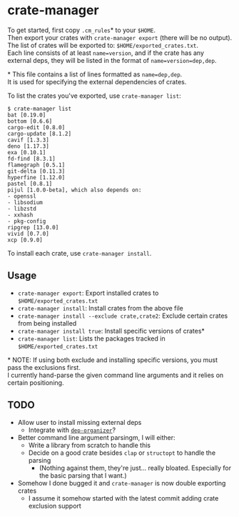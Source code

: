 # crate-manager

To get started, first copy `.cm_rules`\* to your `$HOME`.<br>
Then export your crates with `crate-manager export` (there will be no output).<br>
The list of crates will be exported to: `$HOME/exported_crates.txt`.<br>
Each line consists of at least `name=version`, and if the crate has any<br>
external deps, they will be listed in the format of `name=version=dep,dep`.

\* This file contains a list of lines formatted as `name=dep,dep`.<br>
It is used for specifying the external dependencies of crates.

To list the crates you've exported, use `crate-manager list`:
```
$ crate-manager list
bat [0.19.0]
bottom [0.6.6]
cargo-edit [0.8.0]
cargo-update [8.1.2]
cavif [1.3.3]
deno [1.17.3]
exa [0.10.1]
fd-find [8.3.1]
flamegraph [0.5.1]
git-delta [0.11.3]
hyperfine [1.12.0]
pastel [0.8.1]
pijul [1.0.0-beta], which also depends on:
- openssl
- libsodium
- libzstd
- xxhash
- pkg-config
ripgrep [13.0.0]
vivid [0.7.0]
xcp [0.9.0]
```

To install each crate, use `crate-manager install`.

## Usage

- `crate-manager export`: Export installed crates to `$HOME/exported_crates.txt`
- `crate-manager install`: Install crates from the above file
- `crate-manager install --exclude crate,crate2`: Exclude certain crates from being installed
- `crate-manager install true`: Install specific versions of crates\*
- `crate-manager list`: Lists the packages tracked in `$HOME/exported_crates.txt`

\* NOTE: If using both exclude and installing specific versions, you must pass the exclusions first.<br>
I currently hand-parse the given command line arguments and it relies on certain positioning.

## TODO

- Allow user to install missing external deps
  + Integrate with [`dep-organizer`](https://github.com/Phate6660/dep-organizer)?
- Better command line argument parsingm, I will either:
  + Write a library from scratch to handle this
  + Decide on a good crate besides `clap` or `structopt` to handle the parsing
    * (Nothing against them, they're just... really bloated. Especially for the basic parsing that I want.)
- Somehow I done bugged it and `crate-manager` is now double exporting crates
  + I assume it somehow started with the latest commit adding crate exclusion support
